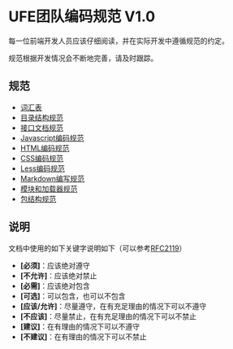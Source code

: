# UFE团队编码规范 V1.0

每一位前端开发人员应该仔细阅读，并在实际开发中遵循规范的约定。

规范根据开发情况会不断地完善，请及时跟踪。

## 规范

* [词汇表](vocabulary.md)
* [目录结构规范](directory.md)
* [接口文档规范](interface.md)
* [Javascript编码规范](javascript.md)
* [HTML编码规范](javascript.md)
* [CSS编码规范](css.md)
* [Less编码规范](less.md)
* [Markdown编写规范](markdown.md)
* [模块和加载器规范](module.md)
* [包结构规范](package.md)


## 说明

文档中使用的如下关键字说明如下（可以参考[RFC2119](http://oss.org.cn/man/develop/rfc/RFC2119.txt)）

* **[必须]**：应该绝对遵守
* **[不允许]**：应该绝对禁止
* **[必需]**：应该绝对包含
* **[可选]**：可以包含，也可以不包含
* **[应该/允许]**：尽量遵守，在有充足理由的情况下可以不遵守
* **[不应该]**：尽量禁止，在有充足理由的情况下可以不禁止
* **[建议]**：在有理由的情况下可以不遵守
* **[不建议]**：在有理由的情况下可以不禁止


